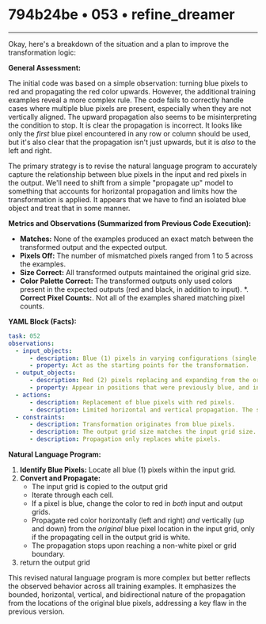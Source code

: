 # 794b24be • 053 • refine_dreamer

---
Okay, here's a breakdown of the situation and a plan to improve the transformation logic:

**General Assessment:**

The initial code was based on a simple observation: turning blue pixels to red and propagating the red color upwards. However, the additional training examples reveal a more complex rule. The code fails to correctly handle cases where multiple blue pixels are present, especially when they are not vertically aligned. The upward propagation also seems to be misinterpreting the condition to stop. It is clear the propagation is incorrect. It looks like only the *first* blue pixel encountered in any row or column should be used, but it's also clear that the propagation isn't just upwards, but it is *also* to the left and right.

The primary strategy is to revise the natural language program to accurately capture the relationship between blue pixels in the input and red pixels in the output. We'll need to shift from a simple "propagate up" model to something that accounts for horizontal propagation and limits how the transformation is applied. It appears that we have to find an isolated blue object and treat that in some manner.

**Metrics and Observations (Summarized from Previous Code Execution):**

*   **Matches:** None of the examples produced an exact match between the transformed output and the expected output.
*   **Pixels Off:** The number of mismatched pixels ranged from 1 to 5 across the examples.
*   **Size Correct:** All transformed outputs maintained the original grid size.
*   **Color Palette Correct:** The transformed outputs only used colors present in the expected outputs (red and black, in addition to input).
*.  **Correct Pixel Counts:**. Not all of the examples shared matching pixel counts.

**YAML Block (Facts):**

```yaml
task: 052
observations:
  - input_objects:
      - description: Blue (1) pixels in varying configurations (single, multiple, adjacent, non-adjacent).
      - property: Act as the starting points for the transformation.
  - output_objects:
      - description: Red (2) pixels replacing and expanding from the original blue pixels.
      - property: Appear in positions that were previously blue, and in adjacent positions.
  - actions:
      - description: Replacement of blue pixels with red pixels.
      - description: Limited horizontal and vertical propagation. The stopping condition for propagation in all directions appears when the edge of the grid or a non-white pixel is encountered. Only 'white' pixels are converted.
  - constraints:
      - description: Transformation originates from blue pixels.
      - description: The output grid size matches the input grid size.
      - description: Propagation only replaces white pixels.
```

**Natural Language Program:**

1.  **Identify Blue Pixels:** Locate all blue (1) pixels within the input grid.
2.  **Convert and Propagate:**
    *   The input grid is copied to the output grid
    *   Iterate through each cell.
    *   If a pixel is blue, change the color to red in *both* input and output grids.
    *   Propagate red color horizontally (left and right) *and* vertically (up
        and down) from the *original* blue pixel location in the input grid, only if the
        propagating cell in the output grid is white.
    *   The propagation stops upon reaching a non-white pixel or grid boundary.
3. return the output grid

This revised natural language program is more complex but better reflects the observed behavior across all training examples. It emphasizes the bounded, horizontal, vertical, and bidirectional nature of the propagation from the locations of the original blue pixels, addressing a key flaw in the previous version.

